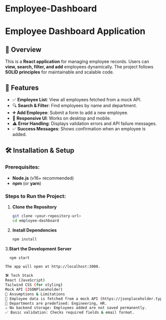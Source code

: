 # Employee-Dashboard

# Employee Dashboard Application

## 🚀 Overview
This is a **React application** for managing employee records. Users can **view, search, filter, and add** employees dynamically. The project follows **SOLID principles** for maintainable and scalable code.

## 🎯 Features
- ✅ **Employee List**: View all employees fetched from a mock API.
- 🔍 **Search & Filter**: Find employees by name and department.
- ➕ **Add Employee**: Submit a form to add a new employee.
- 🎨 **Responsive UI**: Works on desktop and mobile.
- ⚠️ **Error Handling**: Displays validation errors and API failure messages.
- ✅ **Success Messages**: Shows confirmation when an employee is added.

## 🛠️ Installation & Setup

### Prerequisites:
- **Node.js** (v16+ recommended)
- **npm** (or **yarn**)

### Steps to Run the Project:

1. **Clone the Repository**
    ```sh
   git clone <your-repository-url>
   cd employee-dashboard
   
2. **Install Dependencies**
    ```sh
   npm install
   
3.**Start the Development Server**
  ```sh
    npm start

The app will open at http://localhost:3000.

🛠️ Tech Stack
React (JavaScript)
Tailwind CSS (for styling)
Mock API (JSONPlaceholder)
🔹 Assumptions & Limitations
👥 Employee data is fetched from a mock API (https://jsonplaceholder.typicode.com/users).
🏢 Departments are predefined: Engineering, HR.
⚠️ No backend storage: Employees added are not saved permanently.
✅ Basic validation: Checks required fields & email format.


   
